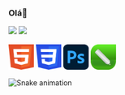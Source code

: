 ### Olá👋
<div aling="center">
 <img  width="49%" src="https://github-readme-stats.vercel.app/api?username=ricardolopes2025&show_icons=true&theme=algolia"/>  
 <img  width="49%" src="https://github-readme-stats.vercel.app/api/top-langs/?username=ricardolopes2025&langs_count=&theme=algolia"/>
</div>
 <br>
 
<div>
  <img  alt="Ricardo-HTML" width="50" height="50"  src="https://github.com/ricardolopes2025/img/blob/201446d87f9e0a6a69c3c6363df269aee0ede88b/html.svg" />
  <img  alt="Ricardo-CSS" width="50" height="50"  src="https://github.com/ricardolopes2025/img/blob/201446d87f9e0a6a69c3c6363df269aee0ede88b/css.svg" />
  <img  alt="Ricardo-PSD" width="50" height="50" src="https://github.com/ricardolopes2025/img/blob/aa62e384b1a46c83a6fb86416f66d0aa384d6273/psd.svg"/>
  <img  alt="Ricardo-CDR" width="50" height="50" src="https://github.com/ricardolopes2025/img/blob/aa62e384b1a46c83a6fb86416f66d0aa384d6273/cdr.svg" />
</div>

<div>  
 
 ![Snake animation](https://github.com/ricardolopes2025/ricardolopes2025/img/blob/f0ea4803e34af49c707bcb2032f3bb5b5b853ded/snake.svg)

 
 
</div>

